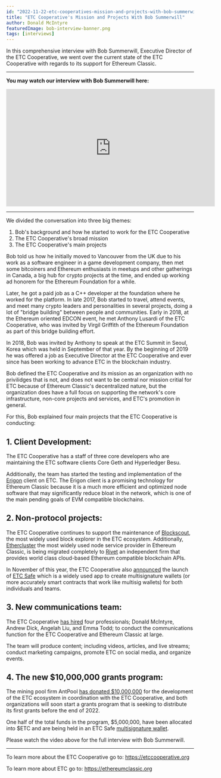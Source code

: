 ```yaml
---
id: "2022-11-22-etc-cooperatives-mission-and-projects-with-bob-summerwill-en"
title: "ETC Cooperative's Mission and Projects With Bob Summerwill"
author: Donald McIntyre
featuredImage: bob-interview-banner.png
tags: [interviews]
---
```


In this comprehensive interview with Bob Summerwill, Executive Director of the ETC Cooperative, we went over the current state of the ETC Cooperative with regards to its support for Ethereum Classic.

---

**You may watch our interview with Bob Summerwill here:**

<iframe width="560" height="315" src="https://www.youtube.com/embed/cbZ6mZKduD4" title="YouTube video player" frameborder="0" allow="accelerometer; autoplay; clipboard-write; encrypted-media; gyroscope; picture-in-picture" allowfullscreen></iframe>

---

We divided the conversation into three big themes:

1. Bob's background and how he started to work for the ETC Cooperative
2. The ETC Cooperative's broad mission
3. The ETC Cooperative's main projects

Bob told us how he initially moved to Vancouver from the UK due to his work as a software engineer in a game development company, then met some bitcoiners and Ethereum enthusiasts in meetups and other gatherings in Canada, a big hub for crypto projects at the time, and ended up working ad honorem for the Ethereum Foundation for a while.

Later, he got a paid job as a C++ developer at the foundation where he worked for the platform. In late 2017, Bob started to travel, attend events, and meet many crypto leaders and personalities in several projects, doing a lot of "bridge building" between people and communities. Early in 2018, at the Ethereum oriented EDCON event, he met Anthony Lusardi of the ETC Cooperative, who was invited by Virgil Griffith of the Ethereum Foundation as part of this bridge building effort.

In 2018, Bob was invited by Anthony to speak at the ETC Summit in Seoul, Korea which was held in September of that year. By the beginning of 2019 he was offered a job as Executive Director at the ETC Cooperative and ever since has been working to advance ETC in the blockchain industry.

Bob defined the ETC Cooperative and its mission as an organization with no privilidges that is not, and does not want to be central nor mission critial for ETC because of Ethereum Classic's decentralized nature, but the organization does have a full focus on supporting the network's core infrastructure, non-core projects and services, and ETC's promotion in general.

For this, Bob explained four main projects that the ETC Cooperative is conducting:

## 1. Client Development:

The ETC Cooperative has a staff of three core developers who are maintaining the ETC software clients Core Geth and Hyperledger Besu.

Additionally, the team has started the testing and implementation of the [Erigon](https://github.com/ledgerwatch/erigon) client on ETC. The Erigon client is a promising technology for Ethereum Classic because it is a much more efficient and optimized node software that may significantly reduce bloat in the network, which is one of the main pending goals of EVM compatible blockchains.

## 2. Non-protocol projects:

The ETC Cooperative continues to support the maintenance of [Blockscout](https://blockscout.com/etc/mainnet/), the most widely used block explorer in the ETC ecosystem. Additionally, [Ethercluster](https://ethercluster.com/) the most widely used node service provider in Ethereum Classic, is being migrated completely to [Rivet](https://rivet.cloud/) an independent firm that provides world class cloud-based Ethereum compatible blockchain APIs.

In November of this year, the ETC Cooperative also [announced](https://etccooperative.org/posts/2022-11-09-ethereum-classic-safe-multisig-wallet-review-en) the launch of [ETC Safe](https://multisig.etccooperative.org/app/welcome) which is a widely used app to create multisignature wallets (or more accurately smart contracts that work like multisig wallets) for both individuals and teams.

## 3. New communications team:

The ETC Cooperative [has hired](https://etccooperative.org/posts/2022-11-15-announcing-the-new-etc-cooperative-communications-team-en) four professionals; Donald McIntyre, Andrew Dick, Angelah Liu, and Emma Todd; to conduct the communications function for the ETC Cooperative and Ethereum Classic at large.

The team will produce content; including videos, articles, and live streams; conduct marketing campaigns, promote ETC on social media, and organize events.

## 4. The new $10,000,000 grants program:

The mining pool firm AntPool [has donated $10,000,000](https://www.coindesk.com/business/2022/07/26/antpool-supports-ethereum-classic-ecosystem-with-10m-investment/) for the development of the ETC ecosystem in coordination with the ETC Cooperative, and both organizations will soon start a grants program that is seeking to distribute its first grants before the end of 2022.

One half of the total funds in the program, $5,000,000, have been allocated into $ETC and are being held in an ETC Safe [multisignature wallet](https://blockscout.com/etc/mainnet/address/0x3db3D728B8783656b83c3cB8eDc1481eC3c62f82).

Please watch the video above for the full interview with Bob Summerwill.

---

To learn more about the ETC Cooperative go to: https://etccooperative.org

To learn more about ETC go to: https://ethereumclassic.org
